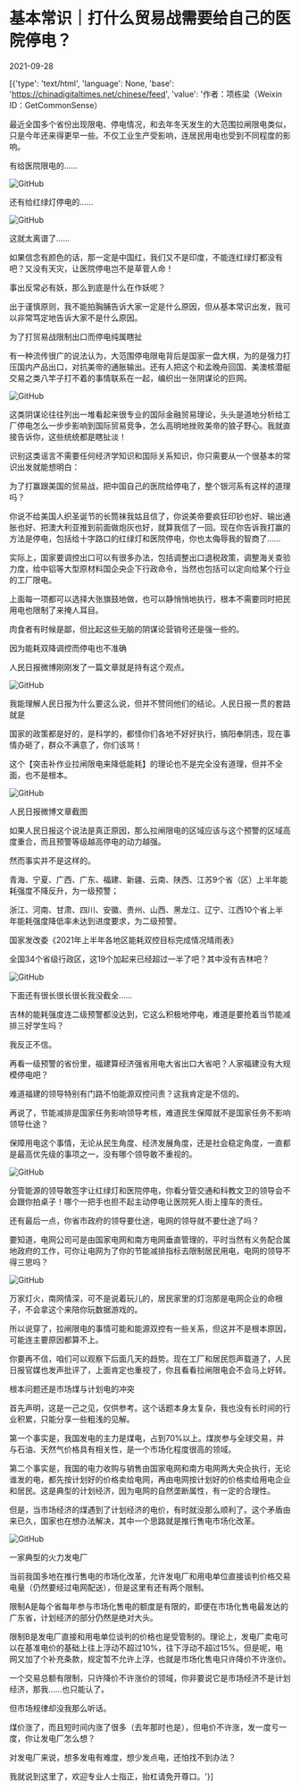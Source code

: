 # 基本常识｜打什么贸易战需要给自己的医院停电？

2021-09-28

[{'type': 'text/html', 'language': None, 'base': 'https://chinadigitaltimes.net/chinese/feed', 'value': '作者：项栋梁（Weixin ID：GetCommonSense）

最近全国多个省份出现限电、停电情况，和去年冬天发生的大范围拉闸限电类似，只是今年还来得更早一些。不仅工业生产受影响，连居民用电也受到不同程度的影响。

有给医院限电的……

![GitHub](https://chinadigitaltimes.net/chinese/files/2021/09/post-671322-6150cfe0b1141.)

还有给红绿灯停电的……

![GitHub](https://chinadigitaltimes.net/chinese/files/2021/09/post-671322-6150cfe27eb1e.)

这就太离谱了……

如果信念有颜色的话，那一定是中国红，我们又不是印度，不能连红绿灯都没有吧？又没有天灾，让医院停电岂不是草菅人命！

事出反常必有妖，那么到底是什么在作妖呢？

出于谨慎原则，我不能拍胸脯告诉大家一定是什么原因，但从基本常识出发，我可以非常笃定地告诉大家不是什么原因。

为了打贸易战限制出口而停电纯属瞎扯

有一种流传很广的说法认为，大范围停电限电背后是国家一盘大棋，为的是强力打压国内产品出口，对抗美帝的通胀输出。还有人把这个和孟晚舟回国、美澳核潜艇交易之类八竿子打不着的事情联系在一起，编织出一张阴谋论的巨网。

![GitHub](https://chinadigitaltimes.net/chinese/files/2021/09/post-671322-6150cfe46ae4f.)

这类阴谋论往往列出一堆看起来很专业的国际金融贸易理论，头头是道地分析给工厂停电怎么一步步影响到国际贸易竞争，怎么高明地挫败美帝的狼子野心。我就直接告诉你，这些统统都是瞎扯淡！

识别这类谣言不需要任何经济学知识和国际关系知识，你只需要从一个很基本的常识出发就能想明白：



为了打赢跟美国的贸易战，把中国自己的医院给停电了，整个银河系有这样的道理吗？



你说不给美国人织圣诞节的长筒袜我姑且信了，你说美帝要疯狂印钞也好、输出通胀也好、把澳大利亚推到前面做炮灰也好，就算我信了一回。现在你告诉我打赢的方法是停电，包括给十字路口的红绿灯和医院停电，你也太侮辱我的智商了……

实际上，国家要调控出口可以有很多办法，包括调整出口退税政策，调整海关查验力度，给中铝等大型原材料国企央企下行政命令，当然也包括可以定向给某个行业的工厂限电。

上面每一项都可以选择大张旗鼓地做，也可以静悄悄地执行，根本不需要同时把民用电也限制了来掩人耳目。

肉食者有时候是鄙，但比起这些无脑的阴谋论营销号还是强一些的。

因为能耗双降调控而停电也不准确

人民日报微博刚刚发了一篇文章就是持有这个观点。

![GitHub](https://chinadigitaltimes.net/chinese/files/2021/09/post-671322-6150cfe753dbf.png)

我能理解人民日报为什么要这么说，但并不赞同他们的结论。人民日报一贯的套路就是



国家的政策都是好的，是科学的，都怪你们各地不好好执行，搞阳奉阴违，现在事情办砸了，群众不满意了，你们该骂！



这个【突击补作业拉闸限电来降低能耗】的理论也不是完全没有道理，但并不全面，也不是根本。

![GitHub](https://chinadigitaltimes.net/chinese/files/2021/09/post-671322-6150cfe8bfd45.png)

人民日报微博文章截图

如果人民日报这个说法是真正原因，那么拉闸限电的区域应该与这个预警的区域高度重合，而且预警等级越高停电的动力越强。

然而事实并不是这样的。



青海、宁夏、广西、广东、福建、新疆、云南、陕西、江苏9个省（区）上半年能耗强度不降反升，为一级预警；

浙江、河南、甘肃、四川、安徽、贵州、山西、黑龙江、辽宁、江西10个省上半年能耗强度降低率未达到进度要求，为二级预警。

国家发改委《2021年上半年各地区能耗双控目标完成情况晴雨表》



全国34个省级行政区，这19个加起来已经超过一半了吧？其中没有吉林吧？

![GitHub](https://chinadigitaltimes.net/chinese/files/2021/09/post-671322-6150cfeb72e46.png)

下面还有很长很长很长我没截全……

吉林的能耗强度连二级预警都没达到，它这么积极地停电，难道是要抢着当节能减排三好学生吗？

我反正不信。

再看一级预警的省份里，福建算经济强省用电大省出口大省吧？人家福建没有大规模停电吧？

难道福建的领导特别有门路不怕能源双控问责？这我肯定是不信的。

再说了，节能减排是国家任务影响领导考核，难道民生保障就不是国家任务不影响领导仕途？

保障用电这个事情，无论从民生角度、经济发展角度，还是社会稳定角度，一直都是最高优先级的事项之一，没有哪个领导敢不重视的。

![GitHub](https://chinadigitaltimes.net/chinese/files/2021/09/post-671322-6150cfee63812.png)

分管能源的领导敢签字让红绿灯和医院停电，你看分管交通和科教文卫的领导会不会跟你拍桌子！哪个一把手也担不起主动停电让医院死人街上撞车的责任。

还有最后一点，你省市政府的领导要仕途，电网的领导就不要仕途了吗？

要知道，电网公司可是由国家电网和南方电网垂直管理的，平时当然有义务配合属地政府的工作，可你让电网为了你的节能减排指标去限制居民用电，电网的领导不得三思吗？

![GitHub](https://chinadigitaltimes.net/chinese/files/2021/09/post-671322-6150cff2aeb61.png)

万家灯火，南网情深，可不是说着玩儿的，居民家里的灯泡那是电网企业的命根子，不会拿这个来陪你玩数据游戏的。

所以说穿了，拉闸限电的事情可能和能源双控有一些关系，但这并不是根本原因，可能连主要原因都算不上。

你要再不信，咱们可以观察下后面几天的趋势。现在工厂和居民怨声载道了，人民日报官媒也发声批评了，上面肯定也重视了，你且看看拉闸限电会不会马上好转。

根本问题还是市场煤与计划电的冲突

首先声明，这是一己之见，仅供参考。这个话题本身太复杂，我也没有长时间的行业积累，只能分享一些粗浅的见解。

第一个事实是，我国发电的主力是煤电，占到70%以上。煤炭参与全球交易，并与石油、天然气价格具有相关性，是一个市场化程度很高的领域。

第二个事实是，我国的电力收购与销售由国家电网和南方电网两大央企执行，无论谁发的电，都先按计划好的价格卖给电网，再由电网按计划好的价格卖给用电企业和居民。这是典型的计划经济，因为电网的自然垄断属性，有一定的合理性。

但是，当市场经济的煤遇到了计划经济的电价，有时就没那么顺利了。这个矛盾由来已久，国家也在想办法解决，其中一个思路就是推行售电市场化改革。

![GitHub](https://chinadigitaltimes.net/chinese/files/2021/09/post-671322-6150cff735365.png)

一家典型的火力发电厂

当前我国多地在推行售电的市场化改革，允许发电厂和用电单位直接谈判价格交易电量（仍然要经过电网配送），但是这里有还有两个限制。

限制A是每个省每年参与市场化售电的额度是有限的，即便在市场化售电最发达的广东省，计划经济的部分仍然是绝对大头。

限制B是发电厂直接和用电单位谈判的价格也是受管制的。理论上，发电厂卖电可以在基准电价的基础上往上浮动不超过10%，往下浮动不超过15%。但是呢，电网又加了个补充条款，规定暂不允许上浮，也就是市场化售电只许降价不许涨价。

一个交易总额有限制，只许降价不许涨价的领域，你非要说它是市场经济不是计划经济，那我……也只能认了。

但市场规律却没我那么听话。

煤价涨了，而且短时间内涨了很多（去年那时也是），但电价不许涨，发一度亏一度，你让发电厂怎么想？

对发电厂来说，想多发电有难度，想少发点电，还怕找不到办法？

我就说到这里了，欢迎专业人士指正，抬杠请免开尊口。'}]
